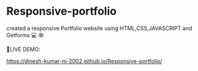 # Responsive-portfolio

 created a responsive Portfolio website using HTML,CSS,JAVASCRIPT and Getforms 💻 🕸

🌟LIVE DEMO: 

https://dinesh-kumar-m-2002.github.io/Responsive-portfolio/
